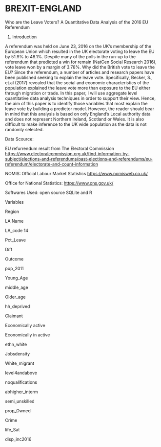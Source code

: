 # BREXIT-ENGLAND
Who are the Leave Voters?
A Quantitative Data Analysis of the 2016 EU Referendum

1.	Introduction

A referendum was held on June 23, 2016 on the UK’s membership of the European Union which resulted in the UK electorate voting to leave the EU by 51.9% to 48.1%. Despite many of the polls in the run-up to the referendum that predicted a win for remain (NatCen Social Research 2016), vote leave won by a margin of 3.78%. Why did the British vote to leave the EU? Since the referendum, a number of articles and research papers have been published seeking to explain the leave vote. Specifically, Becker, S., et.al (2017) revealed that the social and economic characteristics of the population explained the leave vote more than exposure to the EU either through migration or trade. In this paper, I will use aggregate level quantitative data analysis techniques in order to support their view. Hence, the aim of this paper is to identify those variables that most explain the leave vote by building a predictor model. However, the reader should bear in mind that this analysis is based on only England’s Local authority data and does not represent Northern Ireland, Scotland or Wales. It is also difficult to make inference to the UK wide population as the data is not randomly selected.

Data Scource: 

EU refurrendum result from The Electoral Commission https://www.electoralcommission.org.uk/find-information-by-subject/elections-and-referendums/past-elections-and-referendums/eu-referendum/electorate-and-count-information 

NOMIS: Official Labour Market Statistics https://www.nomisweb.co.uk/

Office for National Statistics: https://www.ons.gov.uk/

Softwares Used: open source SQLite and R

Variables


Region	

LA Name	

LA_code 14
	
Pct_Leave

Diff

Outcome	

pop_2011
	
Young_Age

middle_age
	
Older_age

hh_deprived
	
Claimant

Economically active
	
Economically in active
	
ethn_white
	
Jobsdensity
	
White_migrant
	
level4andabove
	
noqualifications
	
abhigher_interm
	
semi_unskilled
	
prop_Owned	
	
Crime
	
life_Sat
	
disp_inc2016
	

